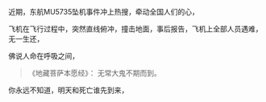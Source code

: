 近期，东航MU5735坠机事件冲上热搜，牵动全国人们的心，

飞机在飞行过程中，突然直线俯冲，撞击地面，事后报告，飞机上全部人员遇难，无一生还，

佛说人命在呼吸之间，

> 《地藏菩萨本愿经》：
> 无常大鬼不期而到。

你永远不知道，明天和死亡谁先到来，
